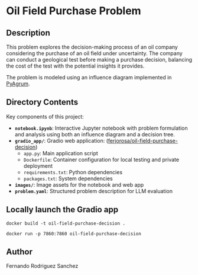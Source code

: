 # Oil Field Purchase Problem

## Description
This problem explores the decision-making process of an oil company considering the purchase of an oil field under uncertainty. The company can conduct a geological test before making a purchase decision, balancing the cost of the test with the potential insights it provides. 

The problem is modeled using an influence diagram implemented in [PyAgrum](https://pyagrum.readthedocs.io/).

## Directory Contents

Key components of this project:

*   **`notebook.ipynb`**: Interactive Jupyter notebook with problem formulation and analysis using both an influence diagram and a decision tree.
*   **`gradio_app/`**: Gradio web application: ([ferjorosa/oil-field-purchase-decision](https://huggingface.co/spaces/ferjorosa/oil-field-purchase-decision))
    *   `app.py`: Main application script
    *   `Dockerfile`: Container configuration for local testing and private deployment
    *   `requirements.txt`: Python dependencies
    *   `packages.txt`: System dependencies
*   **`images/`**: Image assets for the notebook and web app
*   **`problem.yaml`**: Structured problem description for LLM evaluation

## Locally launch the Gradio app

```shell
docker build -t oil-field-purchase-decision .
```

```shell
docker run -p 7860:7860 oil-field-purchase-decision
```

## Author
Fernando Rodriguez Sanchez